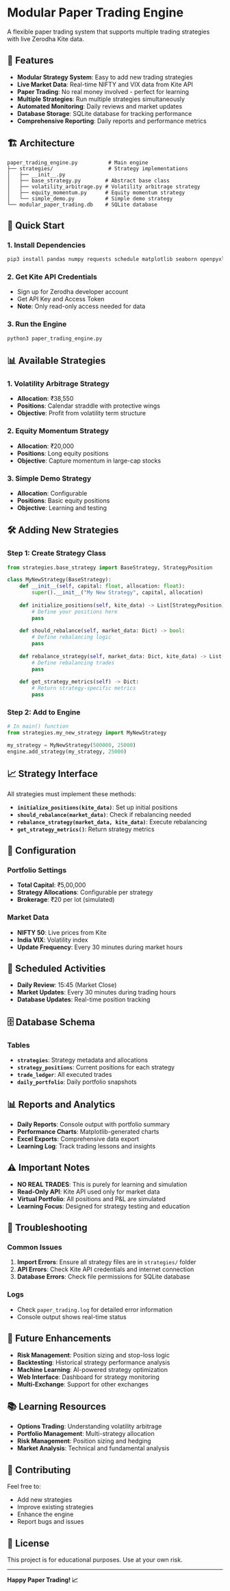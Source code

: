 # Modular Paper Trading Engine

A flexible paper trading system that supports multiple trading strategies with live Zerodha Kite data.

## 🎯 Features

- **Modular Strategy System**: Easy to add new trading strategies
- **Live Market Data**: Real-time NIFTY and VIX data from Kite API
- **Paper Trading**: No real money involved - perfect for learning
- **Multiple Strategies**: Run multiple strategies simultaneously
- **Automated Monitoring**: Daily reviews and market updates
- **Database Storage**: SQLite database for tracking performance
- **Comprehensive Reporting**: Daily reports and performance metrics

## 🏗️ Architecture

```
paper_trading_engine.py          # Main engine
├── strategies/                  # Strategy implementations
│   ├── __init__.py
│   ├── base_strategy.py        # Abstract base class
│   ├── volatility_arbitrage.py # Volatility arbitrage strategy
│   ├── equity_momentum.py      # Equity momentum strategy
│   └── simple_demo.py          # Simple demo strategy
└── modular_paper_trading.db    # SQLite database
```

## 🚀 Quick Start

### 1. Install Dependencies
```bash
pip3 install pandas numpy requests schedule matplotlib seaborn openpyxl
```

### 2. Get Kite API Credentials
- Sign up for Zerodha developer account
- Get API Key and Access Token
- **Note**: Only read-only access needed for data

### 3. Run the Engine
```bash
python3 paper_trading_engine.py
```

## 📊 Available Strategies

### 1. Volatility Arbitrage Strategy
- **Allocation**: ₹38,550
- **Positions**: Calendar straddle with protective wings
- **Objective**: Profit from volatility term structure

### 2. Equity Momentum Strategy  
- **Allocation**: ₹20,000
- **Positions**: Long equity positions
- **Objective**: Capture momentum in large-cap stocks

### 3. Simple Demo Strategy
- **Allocation**: Configurable
- **Positions**: Basic equity positions
- **Objective**: Learning and testing

## 🛠️ Adding New Strategies

### Step 1: Create Strategy Class
```python
from strategies.base_strategy import BaseStrategy, StrategyPosition

class MyNewStrategy(BaseStrategy):
    def __init__(self, capital: float, allocation: float):
        super().__init__("My New Strategy", capital, allocation)
    
    def initialize_positions(self, kite_data) -> List[StrategyPosition]:
        # Define your positions here
        pass
    
    def should_rebalance(self, market_data: Dict) -> bool:
        # Define rebalancing logic
        pass
    
    def rebalance_strategy(self, market_data: Dict, kite_data) -> List[Dict]:
        # Define rebalancing trades
        pass
    
    def get_strategy_metrics(self) -> Dict:
        # Return strategy-specific metrics
        pass
```

### Step 2: Add to Engine
```python
# In main() function
from strategies.my_new_strategy import MyNewStrategy

my_strategy = MyNewStrategy(500000, 25000)
engine.add_strategy(my_strategy, 25000)
```

## 📈 Strategy Interface

All strategies must implement these methods:

- **`initialize_positions(kite_data)`**: Set up initial positions
- **`should_rebalance(market_data)`**: Check if rebalancing needed
- **`rebalance_strategy(market_data, kite_data)`**: Execute rebalancing
- **`get_strategy_metrics()`**: Return strategy metrics

## 🔧 Configuration

### Portfolio Settings
- **Total Capital**: ₹5,00,000
- **Strategy Allocations**: Configurable per strategy
- **Brokerage**: ₹20 per lot (simulated)

### Market Data
- **NIFTY 50**: Live prices from Kite
- **India VIX**: Volatility index
- **Update Frequency**: Every 30 minutes during market hours

## 📅 Scheduled Activities

- **Daily Review**: 15:45 (Market Close)
- **Market Updates**: Every 30 minutes during trading hours
- **Database Updates**: Real-time position tracking

## 🗄️ Database Schema

### Tables
- **`strategies`**: Strategy metadata and allocations
- **`strategy_positions`**: Current positions for each strategy
- **`trade_ledger`**: All executed trades
- **`daily_portfolio`**: Daily portfolio snapshots

## 📊 Reports and Analytics

- **Daily Reports**: Console output with portfolio summary
- **Performance Charts**: Matplotlib-generated charts
- **Excel Exports**: Comprehensive data export
- **Learning Log**: Track trading lessons and insights

## ⚠️ Important Notes

- **NO REAL TRADES**: This is purely for learning and simulation
- **Read-Only API**: Kite API used only for market data
- **Virtual Portfolio**: All positions and P&L are simulated
- **Learning Focus**: Designed for strategy testing and education

## 🐛 Troubleshooting

### Common Issues
1. **Import Errors**: Ensure all strategy files are in `strategies/` folder
2. **API Errors**: Check Kite API credentials and internet connection
3. **Database Errors**: Check file permissions for SQLite database

### Logs
- Check `paper_trading.log` for detailed error information
- Console output shows real-time status

## 🔮 Future Enhancements

- **Risk Management**: Position sizing and stop-loss logic
- **Backtesting**: Historical strategy performance analysis
- **Machine Learning**: AI-powered strategy optimization
- **Web Interface**: Dashboard for strategy monitoring
- **Multi-Exchange**: Support for other exchanges

## 📚 Learning Resources

- **Options Trading**: Understanding volatility arbitrage
- **Portfolio Management**: Multi-strategy allocation
- **Risk Management**: Position sizing and hedging
- **Market Analysis**: Technical and fundamental analysis

## 🤝 Contributing

Feel free to:
- Add new strategies
- Improve existing strategies
- Enhance the engine
- Report bugs and issues

## 📄 License

This project is for educational purposes. Use at your own risk.

---

**Happy Paper Trading! 📈**
